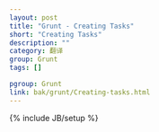 ```yaml
---
layout: post
title: "Grunt - Creating Tasks"
short: "Creating Tasks"
description: ""
category: 翻译
group: Grunt
tags: []

pgroup: Grunt
link: bak/grunt/Creating-tasks.html
---
```

{% include JB/setup %}

